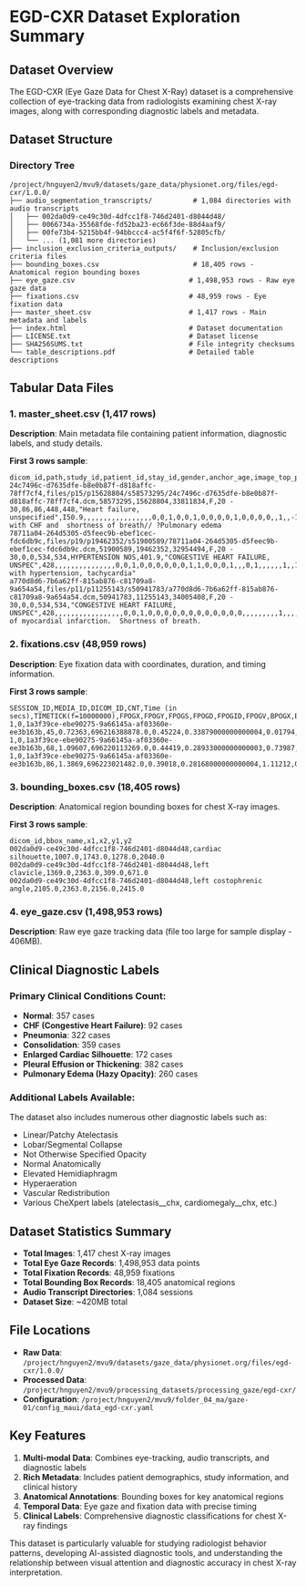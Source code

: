 # EGD-CXR Dataset Exploration Summary

## Dataset Overview
The EGD-CXR (Eye Gaze Data for Chest X-Ray) dataset is a comprehensive collection of eye-tracking data from radiologists examining chest X-ray images, along with corresponding diagnostic labels and metadata.

## Dataset Structure

### Directory Tree
```
/project/hnguyen2/mvu9/datasets/gaze_data/physionet.org/files/egd-cxr/1.0.0/
├── audio_segmentation_transcripts/          # 1,084 directories with audio transcripts
│   ├── 002da0d9-ce49c30d-4dfcc1f8-746d2401-d8044d48/
│   ├── 0066734a-35568fde-fd52ba23-ec66f3de-88d4aaf9/
│   ├── 00fe73b4-5215bb4f-94bbccc4-ac5f4f6f-52805cfb/
│   └── ... (1,081 more directories)
├── inclusion_exclusion_criteria_outputs/    # Inclusion/exclusion criteria files
├── bounding_boxes.csv                       # 18,405 rows - Anatomical region bounding boxes
├── eye_gaze.csv                            # 1,498,953 rows - Raw eye gaze data
├── fixations.csv                           # 48,959 rows - Eye fixation data
├── master_sheet.csv                        # 1,417 rows - Main metadata and labels
├── index.html                              # Dataset documentation
├── LICENSE.txt                             # Dataset license
├── SHA256SUMS.txt                          # File integrity checksums
└── table_descriptions.pdf                  # Detailed table descriptions
```

## Tabular Data Files

### 1. master_sheet.csv (1,417 rows)
**Description**: Main metadata file containing patient information, diagnostic labels, and study details.

**First 3 rows sample**:
```csv
dicom_id,path,study_id,patient_id,stay_id,gender,anchor_age,image_top_pad,image_bottom_pad,image_left_pad,image_right_pad,dx1,dx1_icd,dx2,dx2_icd,dx3,dx3_icd,dx4,dx4_icd,dx5,dx5_icd,dx6,dx6_icd,dx7,dx7_icd,dx8,dx8_icd,dx9,dx9_icd,normal_reports,Normal,CHF,pneumonia,consolidation,enlarged_cardiac_silhouette,linear__patchy_atelectasis,lobar__segmental_collapse,not_otherwise_specified_opacity___pleural__parenchymal_opacity__,pleural_effusion_or_thickening,pulmonary_edema__hazy_opacity,normal_anatomically,elevated_hemidiaphragm,hyperaeration,vascular_redistribution,atelectasis__chx,cardiomegaly__chx,consolidation__chx,edema__chx,enlarged_cardiomediastinum__chx,fracture__chx,lung_lesion__chx,lung_opacity__chx,no_finding__chx,pleural_effusion__chx,pleural_other__chx,pneumonia__chx,pneumothorax__chx,support_devices__chx,cxr_exam_indication
24c7496c-d7635dfe-b8e0b87f-d818affc-78ff7cf4,files/p15/p15628804/s58573295/24c7496c-d7635dfe-b8e0b87f-d818affc-78ff7cf4.dcm,58573295,15628804,33811834,F,20 - 30,86,86,448,448,"Heart failure, unspecified",I50.9,,,,,,,,,,,,,,,,,0,0,1,0,0,1,0,0,0,0,1,0,0,0,0,,1,,-1,,,,,,,,,,,___F with CHF and  shortness of breath// ?Pulmonary edema
78711a04-264d5305-d5feec9b-ebef1cec-fdc6db9c,files/p19/p19462352/s51900589/78711a04-264d5305-d5feec9b-ebef1cec-fdc6db9c.dcm,51900589,19462352,32954494,F,20 - 30,0,0,534,534,HYPERTENSION NOS,401.9,"CONGESTIVE HEART FAILURE, UNSPEC",428,,,,,,,,,,,,,,,0,0,1,0,0,0,0,0,0,1,1,0,0,0,1,,,0,1,,,,,,1,,1,,,"___F with hypertension, tachycardia"
a770d8d6-7b6a62ff-815ab876-c81709a8-9a654a54,files/p11/p11255143/s50941783/a770d8d6-7b6a62ff-815ab876-c81709a8-9a654a54.dcm,50941783,11255143,34005408,F,20 - 30,0,0,534,534,"CONGESTIVE HEART FAILURE, UNSPEC",428,,,,,,,,,,,,,,,,,0,0,1,0,0,0,0,0,0,0,0,0,0,0,0,,,,,,,,,1,,,,,1,History of myocardial infarction.  Shortness of breath.
```

### 2. fixations.csv (48,959 rows)
**Description**: Eye fixation data with coordinates, duration, and timing information.

**First 3 rows sample**:
```csv
SESSION_ID,MEDIA_ID,DICOM_ID,CNT,Time (in secs),TIMETICK(f=10000000),FPOGX,FPOGY,FPOGS,FPOGD,FPOGID,FPOGV,BPOGX,BPOGY,BPOGV,LPCX,LPCY,LPD,LPS,LPV,RPCX,RPCY,RPD,RPS,RPV,BKID,BKDUR,BKPMIN,LPMM,LPMMV,RPMM,RPMMV,SACCADE_MAG,SACCADE_DIR,VID_FRAME,X_ORIGINAL,Y_ORIGINAL
1,0,1a3f39ce-ebe90275-9a66145a-af03360e-ee3b163b,45,0.72363,696216388878.0,0.45224,0.33879000000000004,0.01794,0.7056899999999999,2,1,0.46134,0.26619,1,0.37859,0.5943,18.33718,1.0527600000000001,1,0.6379,0.5979800000000001,18.19434,1.0606799999999998,1,0,0.0,20,3.5064800000000003,1,3.56681,1,0.0,0.0,0.0,998,1035
1,0,1a3f39ce-ebe90275-9a66145a-af03360e-ee3b163b,68,1.09607,696220113269.0,0.44419,0.28933000000000003,0.73987,0.3562,3,1,0.37864000000000003,0.21775,1,0.37749,0.594,17.92645,1.0606799999999998,1,0.6367,0.59809,18.35567,1.06859,1,0,0.0,19,3.7337599999999997,1,3.7751099999999997,1,55.60791,106.13765,0.0,952,884
1,0,1a3f39ce-ebe90275-9a66145a-af03360e-ee3b163b,86,1.3869,696223021482.0,0.39018,0.28168000000000004,1.11212,0.27478,4,1,0.38154,0.43718,1,0.37654,0.59767,18.143629999999998,1.0087899999999999,1,0.63485,0.60175,19.20525,1.0087899999999999,1,0,0.0,19,3.65403,1,3.8783199999999995,1,104.02783000000001,175.4447,0.0,642,860
```

### 3. bounding_boxes.csv (18,405 rows)
**Description**: Anatomical region bounding boxes for chest X-ray images.

**First 3 rows sample**:
```csv
dicom_id,bbox_name,x1,x2,y1,y2
002da0d9-ce49c30d-4dfcc1f8-746d2401-d8044d48,cardiac silhouette,1007.0,1743.0,1278.0,2040.0
002da0d9-ce49c30d-4dfcc1f8-746d2401-d8044d48,left clavicle,1369.0,2363.0,309.0,671.0
002da0d9-ce49c30d-4dfcc1f8-746d2401-d8044d48,left costophrenic angle,2105.0,2363.0,2156.0,2415.0
```

### 4. eye_gaze.csv (1,498,953 rows)
**Description**: Raw eye gaze tracking data (file too large for sample display - 406MB).

## Clinical Diagnostic Labels

### Primary Clinical Conditions Count:
- **Normal**: 357 cases
- **CHF (Congestive Heart Failure)**: 92 cases  
- **Pneumonia**: 322 cases
- **Consolidation**: 359 cases
- **Enlarged Cardiac Silhouette**: 172 cases
- **Pleural Effusion or Thickening**: 382 cases
- **Pulmonary Edema (Hazy Opacity)**: 260 cases

### Additional Labels Available:
The dataset also includes numerous other diagnostic labels such as:
- Linear/Patchy Atelectasis
- Lobar/Segmental Collapse
- Not Otherwise Specified Opacity
- Normal Anatomically
- Elevated Hemidiaphragm
- Hyperaeration
- Vascular Redistribution
- Various CheXpert labels (atelectasis__chx, cardiomegaly__chx, etc.)

## Dataset Statistics Summary
- **Total Images**: 1,417 chest X-ray images
- **Total Eye Gaze Records**: 1,498,953 data points
- **Total Fixation Records**: 48,959 fixations
- **Total Bounding Box Records**: 18,405 anatomical regions
- **Audio Transcript Directories**: 1,084 sessions
- **Dataset Size**: ~420MB total

## File Locations
- **Raw Data**: `/project/hnguyen2/mvu9/datasets/gaze_data/physionet.org/files/egd-cxr/1.0.0/`
- **Processed Data**: `/project/hnguyen2/mvu9/processing_datasets/processing_gaze/egd-cxr/`
- **Configuration**: `/project/hnguyen2/mvu9/folder_04_ma/gaze-01/config_maui/data_egd-cxr.yaml`

## Key Features
1. **Multi-modal Data**: Combines eye-tracking, audio transcripts, and diagnostic labels
2. **Rich Metadata**: Includes patient demographics, study information, and clinical history
3. **Anatomical Annotations**: Bounding boxes for key anatomical regions
4. **Temporal Data**: Eye gaze and fixation data with precise timing
5. **Clinical Labels**: Comprehensive diagnostic classifications for chest X-ray findings

This dataset is particularly valuable for studying radiologist behavior patterns, developing AI-assisted diagnostic tools, and understanding the relationship between visual attention and diagnostic accuracy in chest X-ray interpretation.